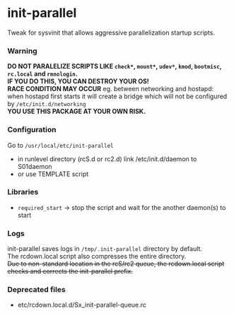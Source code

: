 # init-parallel
Tweak for sysvinit that allows aggressive parallelization startup scripts.

### Warning
**DO NOT PARALELIZE SCRIPTS LIKE `check*`, `mount*`, `udev*`, `kmod`, `bootmisc`, `rc.local` and `rmnologin`.**  
**IF YOU DO THIS, YOU CAN DESTROY YOUR OS!**  
**RACE CONDITION MAY OCCUR** eg. between networking and hostapd: when hostapd first starts it will create a bridge which will not be configured by `/etc/init.d/networking`  
**YOU USE THIS PACKAGE AT YOUR OWN RISK.**

### Configuration
Go to `/usr/local/etc/init-parallel`
* in runlevel directory (rcS.d or rc2.d) link /etc/init.d/daemon to S01daemon
* or use TEMPLATE script

### Libraries
* `required_start` -> stop the script and wait for the another daemon(s) to start

### Logs
init-parallel saves logs in `/tmp/.init-parallel` directory by default.  
The rcdown.local script also compresses the entire directory.  
<del>Due to non-standard location in the rcS/rc2 queue, the rcdown.local script checks and corrects the init-parallel prefix.</del>

### Deprecated files
* etc/rcdown.local.d/Sx_init-parallel-queue.rc
